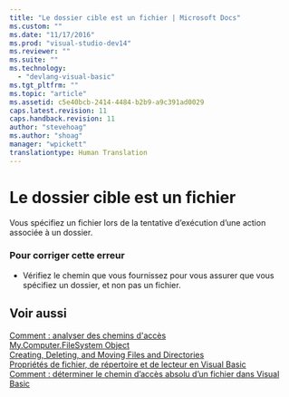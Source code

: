 ```yaml
---
title: "Le dossier cible est un fichier | Microsoft Docs"
ms.custom: ""
ms.date: "11/17/2016"
ms.prod: "visual-studio-dev14"
ms.reviewer: ""
ms.suite: ""
ms.technology: 
  - "devlang-visual-basic"
ms.tgt_pltfrm: ""
ms.topic: "article"
ms.assetid: c5e40bcb-2414-4484-b2b9-a9c391ad0029
caps.latest.revision: 11
caps.handback.revision: 11
author: "stevehoag"
ms.author: "shoag"
manager: "wpickett"
translationtype: Human Translation
---
```

# Le dossier cible est un fichier
Vous spécifiez un fichier lors de la tentative d’exécution d’une action associée à un dossier.  
  
### Pour corriger cette erreur  
  
-   Vérifiez le chemin que vous fournissez pour vous assurer que vous spécifiez un dossier, et non pas un fichier.  
  
## Voir aussi  
 [Comment : analyser des chemins d'accès](../../visual-basic/developing-apps/programming/drives-directories-files/how-to-parse-file-paths.md)   
 [My.Computer.FileSystem Object](../../visual-basic/language-reference/objects/my-computer-filesystem-object.md)   
 [Creating, Deleting, and Moving Files and Directories](../../visual-basic/developing-apps/programming/drives-directories-files/creating-deleting-and-moving-files-and-directories.md)   
 [Propriétés de fichier, de répertoire et de lecteur en Visual Basic](http://msdn.microsoft.com/fr-fr/131593e9-d1b0-4c89-9c03-ae8afc458829)   
 [Comment : déterminer le chemin d’accès absolu d’un fichier dans Visual Basic](http://msdn.microsoft.com/fr-fr/4c6769df-e9b9-4b69-bfdf-ce4cfbda30ff)